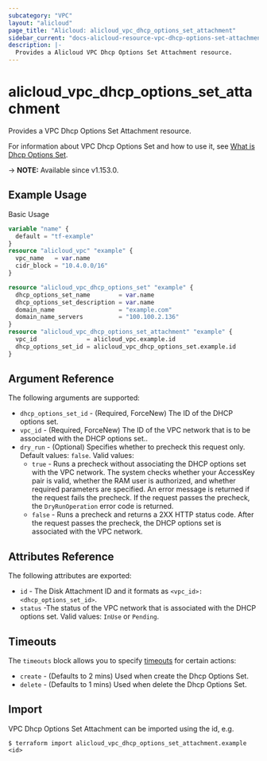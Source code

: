 ```yaml
---
subcategory: "VPC"
layout: "alicloud"
page_title: "Alicloud: alicloud_vpc_dhcp_options_set_attachment"
sidebar_current: "docs-alicloud-resource-vpc-dhcp-options-set-attachment"
description: |-
  Provides a Alicloud VPC Dhcp Options Set Attachment resource.
---
```


# alicloud_vpc_dhcp_options_set_attachment

Provides a VPC Dhcp Options Set Attachment resource.

For information about VPC Dhcp Options Set and how to use it, see [What is Dhcp Options Set](https://www.alibabacloud.com/help/doc-detail/174112.htm).

-> **NOTE:** Available since v1.153.0.

## Example Usage

Basic Usage

```terraform
variable "name" {
  default = "tf-example"
}
resource "alicloud_vpc" "example" {
  vpc_name   = var.name
  cidr_block = "10.4.0.0/16"
}

resource "alicloud_vpc_dhcp_options_set" "example" {
  dhcp_options_set_name        = var.name
  dhcp_options_set_description = var.name
  domain_name                  = "example.com"
  domain_name_servers          = "100.100.2.136"
}
resource "alicloud_vpc_dhcp_options_set_attachment" "example" {
  vpc_id              = alicloud_vpc.example.id
  dhcp_options_set_id = alicloud_vpc_dhcp_options_set.example.id
}
```

## Argument Reference

The following arguments are supported:

* `dhcp_options_set_id` - (Required, ForceNew) The ID of the DHCP options set.
* `vpc_id` - (Required, ForceNew) The ID of the VPC network that is to be associated with the DHCP options set..
* `dry_run` - (Optional) Specifies whether to precheck this request only. Default values: `false`. Valid values:
  * `true` - Runs a precheck without associating the DHCP options set with the VPC network. The system checks whether your AccessKey pair is valid, whether the RAM user is authorized, and whether required parameters are specified. An error message is returned if the request fails the precheck. If the request passes the precheck, the `DryRunOperation` error code is returned.
  * `false` - Runs a precheck and returns a 2XX HTTP status code. After the request passes the precheck, the DHCP options set is associated with the VPC network. 

## Attributes Reference

The following attributes are exported:

* `id` - The Disk Attachment ID and it formats as `<vpc_id>:<dhcp_options_set_id>`.
* `status` -The status of the VPC network that is associated with the DHCP options set.  Valid values: `InUse` or `Pending`. 

## Timeouts

The `timeouts` block allows you to specify [timeouts](https://www.terraform.io/docs/configuration-0-11/resources.html#timeouts) for certain actions:

* `create` - (Defaults to 2 mins) Used when create the Dhcp Options Set.
* `delete` - (Defaults to 1 mins) Used when delete the Dhcp Options Set.

## Import

VPC Dhcp Options Set Attachment can be imported using the id, e.g.

```shell
$ terraform import alicloud_vpc_dhcp_options_set_attachment.example <id>
```
